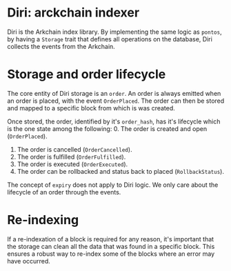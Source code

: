 # Diri: arckchain indexer

Diri is the Arkchain index library.
By implementing the same logic as `pontos`, by having a `Storage`
trait that defines all operations on the database, Diri collects
the events from the Arkchain.

# Storage and order lifecycle

The core entity of Diri storage is an `order`. An order is always emitted
when an order is placed, with the event `OrderPlaced`. The order can then
be stored and mapped to a specific block from which is was created.

Once stored, the order, identified by it's `order_hash`, has it's lifecycle
which is the one state among the following: 0. The order is created and open (`OrderPlaced`).

1. The order is cancelled (`OrderCancelled`).
2. The order is fulfilled (`OrderFulfilled`).
3. The order is executed (`OrderExecuted`).
4. The order can be rollbacked and status back to placed (`RollbackStatus`).

The concept of `expiry` does not apply to Diri logic. We only care about the
lifecycle of an order through the events.

# Re-indexing

If a re-indexation of a block is required for any reason, it's important that
the storage can clean all the data that was found in a specific block.
This ensures a robust way to re-index some of the blocks where an error may
have occurred.
